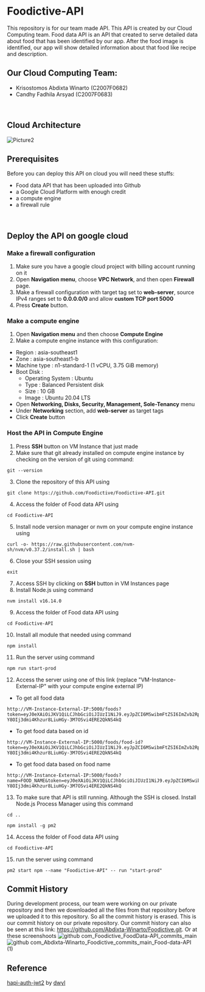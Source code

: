 # Foodictive-API
This repository is for our team made API. This API is created by our Cloud Computing team. Food data API is an API that created to serve detailed data about food that has been identified by our app. After the food image is identified, our app will show detailed information about that food like recipe and description.
<br />

## Our Cloud Computing Team:
- Krisostomos Abdixta Winarto (C2007F0682)
- Candhy Fadhila Arsyad (C2007F0683)
<br />

## Cloud Architecture
![Picture2](https://user-images.githubusercontent.com/105838486/172574678-ec4448aa-470f-42d3-bffd-f76c1d241089.png)

## Prerequisites
Before you can deploy this API on cloud you will need these stuffs:
- Food data API that has been uploaded into Github
- a Google Cloud Platform with enough credit
- a compute engine
- a firewall rule
<br />

## Deploy the API on google cloud
### Make a firewall configuration
1. Make sure you have a google cloud project with billing account running on it
2. Open **Navigation menu**, choose **VPC Network**, and then open **Firewall** page.
3. Make a firewall configuration with target tag set to **web-server**, source IPv4 ranges set to **0.0.0.0/0** and allow **custom TCP port 5000**
4. Press **Create** button.

### Make a compute engine
1. Open **Navigation menu** and then choose **Compute Engine**
2. Make a compute engine instance with this configuration:
- Region : asia-southeast1
- Zone : asia-southeast1-b
- Machine type : n1-standard-1 (1 vCPU, 3.75 GiB memory)
- Boot Disk : 
  * Operating System : Ubuntu
  * Type : Balanced Persistent disk
  * Size : 10 GB
  * Image : Ubuntu 20.04 LTS
- Open **Networking, Disks, Security, Management, Sole-Tenancy** menu
- Under **Networking** section, add **web-server** as target tags
- Click **Create** button

### Host the API in Compute Engine
1. Press **SSH** button on VM Instance that just made
2. Make sure that git already installed on compute engine instance by checking on the version of git using command:
```
git --version
```
3. Clone the repository of this API using
```
git clone https://github.com/Foodictive/Foodictive-API.git
```
4. Access the folder of Food data API using
```
cd Foodictive-API
``` 
5. Install node version manager or nvm on your compute engine instance using
```
curl -o- https://raw.githubusercontent.com/nvm-sh/nvm/v0.37.2/install.sh | bash
```
6. Close your SSH session using
```
exit
```
7. Access SSH by clicking on **SSH** button in VM Instances page
8. Install Node.js using command
```
nvm install v16.14.0
```
9. Access the folder of Food data API using
```
cd Foodictive-API
```
10. Install all module that needed using command
```
npm install
```
11. Run the server using command
```
npm run start-prod
```
12. Access the server using one of this link (replace "VM-Instance-External-IP" with your compute engine external IP)
- To get all food data
```
http://VM-Instance-External-IP:5000/foods?token=eyJ0eXAiOiJKV1QiLCJhbGciOiJIUzI1NiJ9.eyJpZCI6MSwibmFtZSI6ImZvb2RpY3RpdmUiLCJpYXQiOjE0MjU0NzM1MzV9.-Y8OIj3dmi4Khzur8LiuHGy-3M7OSvi4ERE2QkNS4kQ
```
- To get food data based on id
```
http://VM-Instance-External-IP:5000/foods/food-id?token=eyJ0eXAiOiJKV1QiLCJhbGciOiJIUzI1NiJ9.eyJpZCI6MSwibmFtZSI6ImZvb2RpY3RpdmUiLCJpYXQiOjE0MjU0NzM1MzV9.-Y8OIj3dmi4Khzur8LiuHGy-3M7OSvi4ERE2QkNS4kQ
```
- To get food data based on food name
```
http://VM-Instance-External-IP:5000/foods?name=FOOD_NAME&token=eyJ0eXAiOiJKV1QiLCJhbGciOiJIUzI1NiJ9.eyJpZCI6MSwibmFtZSI6ImZvb2RpY3RpdmUiLCJpYXQiOjE0MjU0NzM1MzV9.-Y8OIj3dmi4Khzur8LiuHGy-3M7OSvi4ERE2QkNS4kQ
```
13. To make sure that API is still running. Although the SSH is closed. Install Node.js Process Manager using this command
```
cd ..
```
```
npm install -g pm2
```
14. Access the folder of Food data API using
```
cd Foodictive-API
``` 
15. run the server using command
```
pm2 start npm --name "Foodictive-API" -- run "start-prod"
```

## Commit History
During development process, our team were working on our private repository and then we downloaded all the files from that repository before we uploaded it to this repository. So all the commit history is erased. This is our commit history on our private repository. Our commit history can also be seen at this link: https://github.com/Abdixta-Winarto/Foodictive.git. Or at these screenshoots
![github com_Foodictive_FoodData-API_commits_main](https://user-images.githubusercontent.com/105838486/171876987-6c71c491-ef98-4a5c-8775-49782eb15219.png)
![github com_Abdixta-Winarto_Foodictive_commits_main_Food-data-API (1)](https://user-images.githubusercontent.com/105838486/172116727-88fbb88e-fa99-46c0-88fd-81f621e63b7a.png)

## Reference
[hapi-auth-jwt2](https://github.com/dwyl/hapi-auth-jwt2.git) by [dwyl](https://github.com/dwyl)

